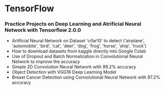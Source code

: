 # TensorFlow
### Practice Projects on Deep Learning and Atrificial Neural Network with Tensorflow 2.0.0
- Artificial Neural Network on Dataset 'cifar10' to detect ('airplane', 'automobile', 'bird', 'cat', 'deer', 'dog', 'frog', 'horse', 'ship', 'truck')
- How to download datasets from kaggle directly into Google Colab
- Use of Dropout and Batch Normalization in Convolutional Neural Network to improve the accuracy
- Simple 2D Convolution Neural Network with 99.2% accuracy
- Object Detection with VGG16 Deep Learning Model
- Breast Cancer Detection using Convolutional Neural Network with 97.2% accuracy
